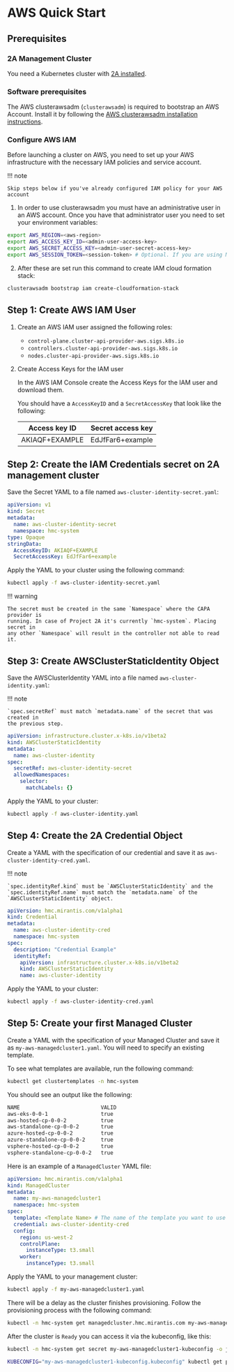 # AWS Quick Start

## Prerequisites

### 2A Management Cluster

You need a Kubernetes cluster with [2A installed](2a-installation.md).

### Software prerequisites

The AWS clusterawsadm (`clusterawsadm`) is required to bootstrap an AWS Account. Install it by following the
[AWS clusterawsadm installation instructions](https://github.com/kubernetes-sigs/cluster-api-provider-aws?tab=readme-ov-file#clusterawsadm).

### Configure AWS IAM

Before launching a cluster on AWS, you need to set up your AWS infrastructure
with the necessary IAM policies and service account.

!!! note

    Skip steps below if you've already configured IAM policy for your AWS account

1. In order to use clusterawsadm you must have an administrative user in an AWS
   account. Once you have that administrator user you need to set your
   environment variables:

``` bash
export AWS_REGION=<aws-region>
export AWS_ACCESS_KEY_ID=<admin-user-access-key>
export AWS_SECRET_ACCESS_KEY=<admin-user-secret-access-key>
export AWS_SESSION_TOKEN=<session-token> # Optional. If you are using Multi-Factor Auth.
```

2. After these are set run this command to create IAM cloud formation stack:

``` bash
clusterawsadm bootstrap iam create-cloudformation-stack
```

## Step 1: Create AWS IAM User

1. Create an AWS IAM user assigned the following roles:

    - `control-plane.cluster-api-provider-aws.sigs.k8s.io`
    - `controllers.cluster-api-provider-aws.sigs.k8s.io`
    - `nodes.cluster-api-provider-aws.sigs.k8s.io`

2. Create Access Keys for the IAM user

    In the AWS IAM Console create the Access Keys for the IAM user and download
    them.

    You should have a `AccessKeyID` and a `SecretAccessKey` that look like the
    following:

      | Access key ID      | Secret access key   |
      |--------------------|---------------------|
      | AKIAQF+EXAMPLE     | EdJfFar6+example    |

## Step 2: Create the IAM Credentials secret on 2A management cluster

Save the Secret YAML to a file named `aws-cluster-identity-secret.yaml`:

```yaml
apiVersion: v1
kind: Secret
metadata:
  name: aws-cluster-identity-secret
  namespace: hmc-system
type: Opaque
stringData:
  AccessKeyID: AKIAQF+EXAMPLE
  SecretAccessKey: EdJfFar6+example
```

Apply the YAML to your cluster using the following command:

```bash
kubectl apply -f aws-cluster-identity-secret.yaml
```

!!! warning

    The secret must be created in the same `Namespace` where the CAPA provider is
    running. In case of Project 2A it's currently `hmc-system`. Placing secret in
    any other `Namespace` will result in the controller not able to read it.

## Step 3: Create AWSClusterStaticIdentity Object

Save the AWSClusterIdentity YAML into a file named `aws-cluster-identity.yaml`:

!!! note

    `spec.secretRef` must match `metadata.name` of the secret that was created in
    the previous step.

```yaml
apiVersion: infrastructure.cluster.x-k8s.io/v1beta2
kind: AWSClusterStaticIdentity
metadata:
  name: aws-cluster-identity
spec:
  secretRef: aws-cluster-identity-secret
  allowedNamespaces:
    selector:
      matchLabels: {}
```

Apply the YAML to your cluster:

```bash
kubectl apply -f aws-cluster-identity.yaml
```

## Step 4: Create the 2A Credential Object

Create a YAML with the specification of our credential and save it as
`aws-cluster-identity-cred.yaml`.

!!! note

    `spec.identityRef.kind` must be `AWSClusterStaticIdentity` and the
    `spec.identityRef.name` must match the `metadata.name` of the
    `AWSClusterStaticIdentity` object.

```yaml
apiVersion: hmc.mirantis.com/v1alpha1
kind: Credential
metadata:
  name: aws-cluster-identity-cred
  namespace: hmc-system
spec:
  description: "Credential Example"
  identityRef:
    apiVersion: infrastructure.cluster.x-k8s.io/v1beta2
    kind: AWSClusterStaticIdentity
    name: aws-cluster-identity
```

Apply the YAML to your cluster:

```bash
kubectl apply -f aws-cluster-identity-cred.yaml
```

## Step 5: Create your first Managed Cluster

Create a YAML with the specification of your Managed Cluster and save it as
`my-aws-managedcluster1.yaml`. You will need to specify an existing template.

To see what templates are available, run the following command:

```bash
kubectl get clustertemplates -n hmc-system
```
You should see an output like the following:
```bash
NAME                          VALID
aws-eks-0-0-1                 true
aws-hosted-cp-0-0-2           true
aws-standalone-cp-0-0-2       true
azure-hosted-cp-0-0-2         true
azure-standalone-cp-0-0-2     true
vsphere-hosted-cp-0-0-2       true
vsphere-standalone-cp-0-0-2   true
```

Here is an example of a `ManagedCluster` YAML file:

```yaml
apiVersion: hmc.mirantis.com/v1alpha1
kind: ManagedCluster
metadata:
  name: my-aws-managedcluster1
  namespace: hmc-system
spec:
  template: <Template Name> # The name of the template you want to use from above
  credential: aws-cluster-identity-cred
  config:
    region: us-west-2
    controlPlane:
      instanceType: t3.small
    worker:
      instanceType: t3.small
```
Apply the YAML to your management cluster:

```bash
kubectl apply -f my-aws-managedcluster1.yaml
```

There will be a delay as the cluster finishes provisioning. Follow the provisioning process with the following command:

```bash
kubectl -n hmc-system get managedcluster.hmc.mirantis.com my-aws-managedcluster1  --watch
```

After the cluster is `Ready` you can access it via the kubeconfig, like this:

```bash
kubectl -n hmc-system get secret my-aws-managedcluster1-kubeconfig -o jsonpath='{.data.value}' | base64 -d > my-aws-managedcluster1-kubeconfig.kubeconfig
```

```bash
KUBECONFIG="my-aws-managedcluster1-kubeconfig.kubeconfig" kubectl get pods -A
```